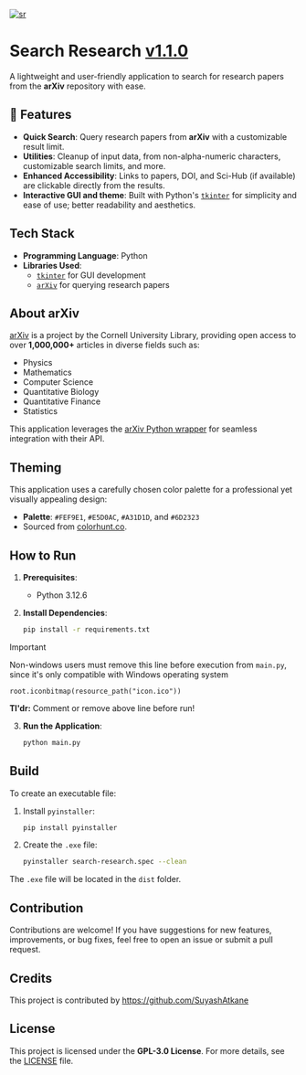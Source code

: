 
[![sr](https://github.com/user-attachments/assets/d200809c-68ef-4b08-b1b6-ab38fb7bd1e2)
](https://s-m-quadri.gitlab.io/projects/search-research/)

# Search Research [v1.1.0](https://s-m-quadri.gitlab.io/projects/search-research/)

A lightweight and user-friendly application to search for research papers from the **arXiv** repository with ease.  

## 📌 Features  

- **Quick Search**: Query research papers from **arXiv** with a customizable result limit.  
- **Utilities**: Cleanup of input data, from non-alpha-numeric characters, customizable search limits, and more. 
- **Enhanced Accessibility**: Links to papers, DOI, and Sci-Hub (if available) are clickable directly from the results.  
- **Interactive GUI and theme**: Built with Python's [`tkinter`](https://docs.python.org/3/library/tkinter.html) for simplicity and ease of use; better readability and aesthetics.  

## Tech Stack  

- **Programming Language**: Python  
- **Libraries Used**:  
  - [`tkinter`](https://docs.python.org/3/library/tkinter.html) for GUI development  
  - [`arXiv`](https://pypi.org/project/arxiv/) for querying research papers  

## About arXiv  

[arXiv](https://arxiv.org/) is a project by the Cornell University Library, providing open access to over **1,000,000+** articles in diverse fields such as:  

- Physics  
- Mathematics  
- Computer Science  
- Quantitative Biology  
- Quantitative Finance  
- Statistics  

This application leverages the [arXiv Python wrapper](https://pypi.org/project/arxiv/) for seamless integration with their API.  

## Theming  

This application uses a carefully chosen color palette for a professional yet visually appealing design:  

- **Palette**: `#FEF9E1`, `#E5D0AC`, `#A31D1D`, and `#6D2323`  
- Sourced from [colorhunt.co](https://colorhunt.co/palette/fef9e1e5d0aca31d1d6d2323).  

## How to Run  

1. **Prerequisites**:  
   - Python 3.12.6  
   
2. **Install Dependencies**:  
   ```bash  
   pip install -r requirements.txt  
   ```  

> [!IMPORTANT]
> Non-windows users must remove this line before execution from `main.py`, since it's only compatible with Windows operating system
> ```
> root.iconbitmap(resource_path("icon.ico"))
> ```
> **Tl'dr:** Comment or remove above line before run!

3. **Run the Application**:  
   ```bash  
   python main.py  
   ```  

## Build  

To create an executable file:  

1. Install `pyinstaller`:  
   ```bash  
   pip install pyinstaller  
   ```  

2. Create the `.exe` file:  
   ```bash  
   pyinstaller search-research.spec --clean  
   ```  

The `.exe` file will be located in the `dist` folder.  

## Contribution  

Contributions are welcome! If you have suggestions for new features, improvements, or bug fixes, feel free to open an issue or submit a pull request.

## Credits

This project is contributed by https://github.com/SuyashAtkane

## License  

This project is licensed under the **GPL-3.0 License**. For more details, see the [LICENSE](LICENSE) file.  
